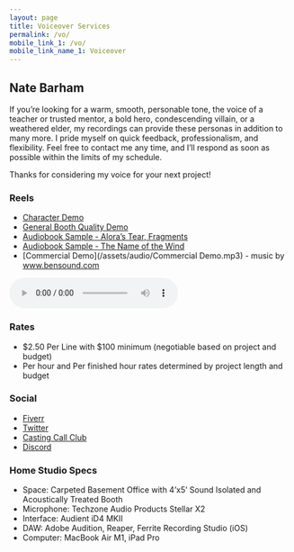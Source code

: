 ```yaml
---
layout: page
title: Voiceover Services
permalink: /vo/
mobile_link_1: /vo/
mobile_link_name_1: Voiceover
---
```



## Nate Barham
If you’re looking for a warm, smooth, personable tone, the voice of a teacher or trusted mentor, a bold hero, condescending villain, or a weathered elder, my recordings can provide these personas in addition to many more. I pride myself on quick feedback, professionalism, and flexibility. Feel free to contact me any time, and I’ll respond as soon as possible within the limits of my schedule. 

Thanks for considering my voice for your next project!

### Reels
- [Character Demo](/assets/audio/CharacterDemo_NateBarham.mp3)
- [General Booth Quality Demo](/assets/audio/BasicBoothDemo_NateBarham.mp3)
- [Audiobook Sample - Alora’s Tear, Fragments](/assets/audio/Fragments_Sample.mp3)
- [Audiobook Sample - The Name of the Wind](/assets/audio/NotW_Sample.mp3)
- [Commercial Demo](/assets/audio/Commercial Demo.mp3) - music by www.bensound.com

<audio controls preload=“none”>
  <source src=“https://NateBarham.com/assets/audio/BasicBoothDemo_NateBarham.mp3” type=“audio/mpeg”>
  Your browser does not support the audio element.
</audio>

### Rates
- $2.50 Per Line with $100 minimum (negotiable based on project and budget)
- Per hour and Per finished hour rates determined by project length and budget

### Social
- [Fiverr](https://www.fiverr.com/share/W7P9j5)
- [Twitter](twitter.com/natebarham)
- [Casting Call Club](https://www.castingcall.club/m/NateBarham)
- [Discord](https://discordapp.com/users/146834925201391616)

### Home Studio Specs
- Space: Carpeted Basement Office with 4’x5’ Sound Isolated and Acoustically Treated Booth
- Microphone: Techzone Audio Products Stellar X2
- Interface: Audient iD4 MKII
- DAW: Adobe Audition, Reaper, Ferrite Recording Studio (iOS)
- Computer: MacBook Air M1, iPad Pro